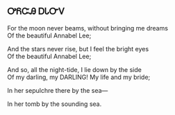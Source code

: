 ## ᎤᏲᏨᎯ ᎠᏓᏅᏙ

For the moon never beams, without bringing me dreams        
	Of the beautiful Annabel Lee;
   
And the stars never rise, but I feel the bright eyes   
	Of the beautiful Annabel Lee;
   
And so, all the night-tide, I lie down by the side  
	Of my darling, my DARLING! My life and my bride;
	
In her sepulchre there by the sea—
   
   
   
In her tomb by the sounding sea.
